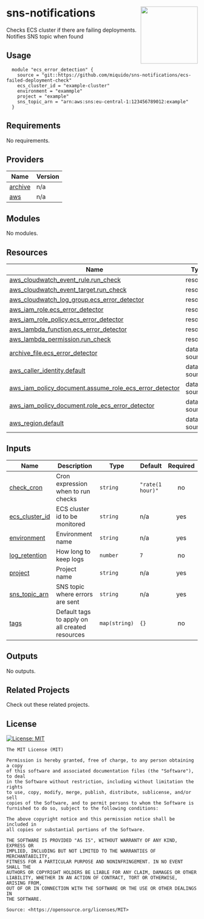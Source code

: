 <!-- markdownlint-disable -->
# sns-notifications <a href="https://miquido.com"><img align="right" src="https://cdn.miquido.dev/miquido-logo.png" width="150" /></a>

<!-- markdownlint-restore -->

<!--




  ** DO NOT EDIT THIS FILE
  **
  ** This file was automatically generated by the `miquido/build-harness`.
  ** 1) Make all changes to `README.yaml`
  ** 2) Run `make init` (you only need to do this once)
  ** 3) Run`make readme` to rebuild this file.
  **
  **





-->

Checks ECS cluster if there are failing deployments. Notifies SNS topic when found






## Usage


```hcl
  module "ecs_error_detection" {
    source = "git::https://github.com/miquido/sns-notifications/ecs-failed-deployment-check"
    ecs_cluster_id = "example-cluster"
    environment = "exammple"
    project = "example"
    sns_topic_arn = "arn:aws:sns:eu-central-1:123456789012:example"
  }
```






<!-- markdownlint-disable -->
## Requirements

No requirements.

## Providers

| Name | Version |
|------|---------|
| <a name="provider_archive"></a> [archive](#provider\_archive) | n/a |
| <a name="provider_aws"></a> [aws](#provider\_aws) | n/a |

## Modules

No modules.

## Resources

| Name | Type |
|------|------|
| [aws_cloudwatch_event_rule.run_check](https://registry.terraform.io/providers/hashicorp/aws/latest/docs/resources/cloudwatch_event_rule) | resource |
| [aws_cloudwatch_event_target.run_check](https://registry.terraform.io/providers/hashicorp/aws/latest/docs/resources/cloudwatch_event_target) | resource |
| [aws_cloudwatch_log_group.ecs_error_detector](https://registry.terraform.io/providers/hashicorp/aws/latest/docs/resources/cloudwatch_log_group) | resource |
| [aws_iam_role.ecs_error_detector](https://registry.terraform.io/providers/hashicorp/aws/latest/docs/resources/iam_role) | resource |
| [aws_iam_role_policy.ecs_error_detector](https://registry.terraform.io/providers/hashicorp/aws/latest/docs/resources/iam_role_policy) | resource |
| [aws_lambda_function.ecs_error_detector](https://registry.terraform.io/providers/hashicorp/aws/latest/docs/resources/lambda_function) | resource |
| [aws_lambda_permission.run_check](https://registry.terraform.io/providers/hashicorp/aws/latest/docs/resources/lambda_permission) | resource |
| [archive_file.ecs_error_detector](https://registry.terraform.io/providers/hashicorp/archive/latest/docs/data-sources/file) | data source |
| [aws_caller_identity.default](https://registry.terraform.io/providers/hashicorp/aws/latest/docs/data-sources/caller_identity) | data source |
| [aws_iam_policy_document.assume_role_ecs_error_detector](https://registry.terraform.io/providers/hashicorp/aws/latest/docs/data-sources/iam_policy_document) | data source |
| [aws_iam_policy_document.role_ecs_error_detector](https://registry.terraform.io/providers/hashicorp/aws/latest/docs/data-sources/iam_policy_document) | data source |
| [aws_region.default](https://registry.terraform.io/providers/hashicorp/aws/latest/docs/data-sources/region) | data source |

## Inputs

| Name | Description | Type | Default | Required |
|------|-------------|------|---------|:--------:|
| <a name="input_check_cron"></a> [check\_cron](#input\_check\_cron) | Cron expression when to run checks | `string` | `"rate(1 hour)"` | no |
| <a name="input_ecs_cluster_id"></a> [ecs\_cluster\_id](#input\_ecs\_cluster\_id) | ECS cluster id to be monitored | `string` | n/a | yes |
| <a name="input_environment"></a> [environment](#input\_environment) | Environment name | `string` | n/a | yes |
| <a name="input_log_retention"></a> [log\_retention](#input\_log\_retention) | How long to keep logs | `number` | `7` | no |
| <a name="input_project"></a> [project](#input\_project) | Project name | `string` | n/a | yes |
| <a name="input_sns_topic_arn"></a> [sns\_topic\_arn](#input\_sns\_topic\_arn) | SNS topic where errors are sent | `string` | n/a | yes |
| <a name="input_tags"></a> [tags](#input\_tags) | Default tags to apply on all created resources | `map(string)` | `{}` | no |

## Outputs

No outputs.
<!-- markdownlint-restore -->


## Related Projects

Check out these related projects.



## License

<a href="https://opensource.org/licenses/MIT"><img src="https://img.shields.io/badge/License-MIT-yellow.svg?style=for-the-badge" alt="License: MIT"></a>

```text
The MIT License (MIT)

Permission is hereby granted, free of charge, to any person obtaining a copy
of this software and associated documentation files (the "Software"), to deal
in the Software without restriction, including without limitation the rights
to use, copy, modify, merge, publish, distribute, sublicense, and/or sell
copies of the Software, and to permit persons to whom the Software is
furnished to do so, subject to the following conditions:

The above copyright notice and this permission notice shall be included in
all copies or substantial portions of the Software.

THE SOFTWARE IS PROVIDED "AS IS", WITHOUT WARRANTY OF ANY KIND, EXPRESS OR
IMPLIED, INCLUDING BUT NOT LIMITED TO THE WARRANTIES OF MERCHANTABILITY,
FITNESS FOR A PARTICULAR PURPOSE AND NONINFRINGEMENT. IN NO EVENT SHALL THE
AUTHORS OR COPYRIGHT HOLDERS BE LIABLE FOR ANY CLAIM, DAMAGES OR OTHER
LIABILITY, WHETHER IN AN ACTION OF CONTRACT, TORT OR OTHERWISE, ARISING FROM,
OUT OF OR IN CONNECTION WITH THE SOFTWARE OR THE USE OR OTHER DEALINGS IN
THE SOFTWARE.

Source: <https://opensource.org/licenses/MIT>
```
